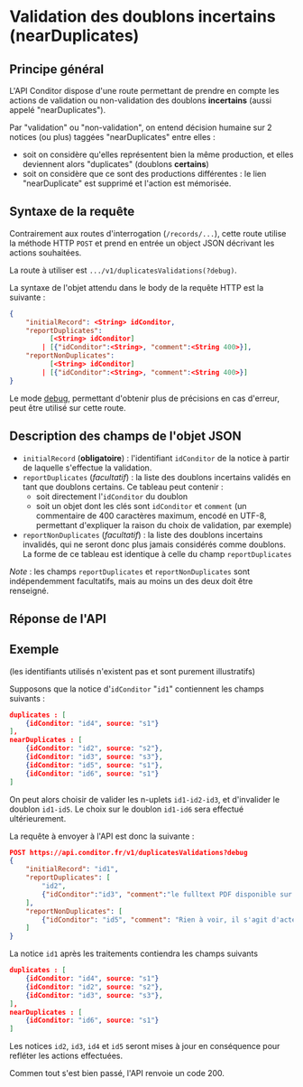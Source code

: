# Validation des doublons incertains (nearDuplicates)

## Principe général

L'API Conditor dispose d'une route permettant de prendre en compte les actions de validation ou non-validation des doublons **incertains** (aussi appelé "nearDuplicates").

Par "validation" ou "non-validation", on entend décision humaine sur 2 notices (ou plus) taggées "nearDuplicates" entre elles :
  - soit on considère qu'elles représentent bien la même production, et elles deviennent alors "duplicates" (doublons **certains**)
  - soit on considère que ce sont des productions différentes : le lien "nearDuplicate" est supprimé et l'action est mémorisée.

## Syntaxe de la requête

Contrairement aux routes d'interrogation (`/records/...`), cette route utilise la méthode HTTP `POST` et prend en entrée un object JSON décrivant les actions souhaitées.

La route à utiliser est `.../v1/duplicatesValidations(?debug)`.

La syntaxe de l'objet attendu dans le body de la requête HTTP est la suivante :

```json
{
    "initialRecord": <String> idConditor,
    "reportDuplicates": 
          [<String> idConditor]
        | [{"idConditor":<String>, "comment":<String 400>}],
    "reportNonDuplicates": 
          [<String> idConditor]
        | [{"idConditor":<String>, "comment":<String 400>}]
}
```

Le mode [debug](references.md#mode-debug), permettant d'obtenir plus de précisions en cas d'erreur, peut être utilisé sur cette route.


## Description des champs de l'objet JSON

  - `initialRecord` (**obligatoire**) : l'identifiant `idConditor` de la notice à partir de laquelle s'effectue la validation.
  - `reportDuplicates` (*facultatif*) : la liste des doublons incertains validés en tant que doublons certains. Ce tableau peut contenir :
    - soit directement l'`idConditor` du doublon
    - soit un objet dont les clés sont `idConditor` et `comment` (un commentaire de 400 caractères maximum, encodé en UTF-8, permettant d'expliquer la raison du choix de validation, par exemple)
  - `reportNonDuplicates` (*facultatif*) : la liste des doublons incertains invalidés, qui ne seront donc plus jamais considérés comme doublons. La forme de ce tableau est identique à celle du champ `reportDuplicates`

*Note* : les champs `reportDuplicates` et `reportNonDuplicates` sont indépendemment facultatifs, mais au moins un des deux doit être renseigné.

## Réponse de l'API



## Exemple

(les identifiants utilisés n'existent pas et sont purement illustratifs)

Supposons que la notice d'`idConditor` "`id1`" contiennent les champs suivants :

```json
duplicates : [
    {idConditor: "id4", source: "s1"}
],
nearDuplicates : [
    {idConditor: "id2", source: "s2"},
    {idConditor: "id3", source: "s3"},
    {idConditor: "id5", source: "s1"},
    {idConditor: "id6", source: "s1"}
]
```

On peut alors choisir de valider les n-uplets `id1-id2-id3`, et d'invalider le doublon `id1-id5`. Le choix sur le doublon `id1-id6` sera effectué ultérieurement.

La requête à envoyer à l'API est donc la suivante :

```json
POST https://api.conditor.fr/v1/duplicatesValidations?debug
{
    "initialRecord": "id1",
    "reportDuplicates": [
        "id2",
        {"idConditor":"id3", "comment":"le fulltext PDF disponible sur les plateformes sources montrent que les documents sont identiques"}
    ],
    "reportNonDuplicates": [
        {"idConditor": "id5", "comment": "Rien à voir, il s'agit d'actes de 2 conférences ayant eu lieu à 10 ans d'intervalle" }
    ]
}
```

La notice `id1` après les traitements contiendra les champs suivants 

```json
duplicates : [
    {idConditor: "id4", source: "s1"}
    {idConditor: "id2", source: "s2"},
    {idConditor: "id3", source: "s3"},
],
nearDuplicates : [
    {idConditor: "id6", source: "s1"}
]
```

Les notices `id2`, `id3`, `id4` et `id5` seront mises à jour en conséquence pour refléter les actions effectuées.

Commen tout s'est bien passé, l'API renvoie un code 200.